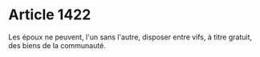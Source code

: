 # Article 1422

Les époux ne peuvent, l'un sans l'autre, disposer entre vifs, à titre gratuit, des biens de la communauté.
